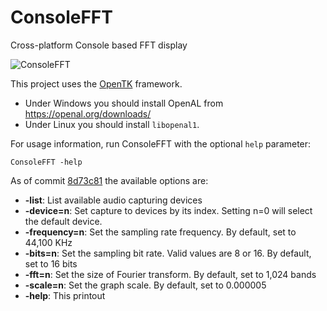 # ConsoleFFT
Cross-platform Console based FFT display

![ConsoleFFT](https://xfx.net/stackoverflow/ConsoleFFT/ConsoleFFT.png)

This project uses the [OpenTK](https://opentk.net/) framework.
- Under Windows you should install OpenAL from https://openal.org/downloads/
- Under Linux you should install `libopenal1`.

For usage information, run ConsoleFFT with the optional `help` parameter:

    ConsoleFFT -help
    
As of commit [8d73c81](https://github.com/morphx666/ConsoleFFT/tree/8d73c81c8caa3761092b077f378a7efc80d3a662) the available options are:

- **-list**: List available audio capturing devices
- **-device=n**: Set capture to devices by its index. Setting n=0 will select the default device.
- **-frequency=n**: Set the sampling rate frequency. By default, set to 44,100 KHz
- **-bits=n**: Set the sampling bit rate. Valid values are 8 or 16. By default, set to 16 bits
- **-fft=n**: Set the size of Fourier transform. By default, set to 1,024 bands
- **-scale=n**: Set the graph scale. By default, set to 0.000005
- **-help**: This printout
